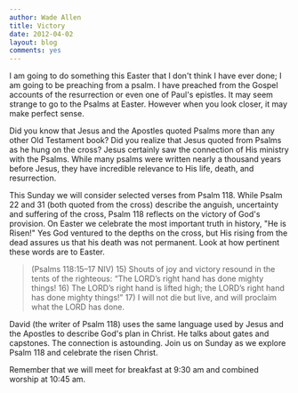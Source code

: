 ```yaml
---
author: Wade Allen
title: Victory
date: 2012-04-02
layout: blog
comments: yes
---
```


I am going to do something this Easter that I don't think I have ever done; I am going to be preaching from a psalm. I have preached from the Gospel accounts of the resurrection or even one of Paul's epistles. It may seem strange to go to the Psalms at Easter. However when you look closer, it may make perfect sense.

Did you know that Jesus and the Apostles quoted Psalms more than any other Old Testament book? Did you realize that Jesus quoted from Psalms as he hung on the cross? Jesus certainly saw the connection of His ministry with the Psalms. While many psalms were written nearly a thousand years before Jesus, they have incredible relevance to His life, death, and resurrection.

This Sunday we will consider selected verses from Psalm 118. While Psalm 22 and 31 (both quoted from the cross) describe the anguish, uncertainty and suffering of the cross, Psalm 118 reflects on the victory of God's provision. On Easter we celebrate the most important truth in history, "He is Risen!" Yes God ventured to the depths on the cross, but His rising from the dead assures us that his death was not permanent. Look at how pertinent these words are to Easter.

>(Psalms 118:15–17 NIV)  15) Shouts of joy and victory resound in the tents of the righteous: “The LORD’s right hand has done mighty things! 16) The LORD’s right hand is lifted high; the LORD’s right hand has done mighty things!” 17) I will not die but live, and will proclaim what the LORD has done.

David (the writer of Psalm 118) uses the same language used by Jesus and the Apostles to describe God's plan in Christ. He talks about gates and capstones. The connection is astounding. Join us on Sunday as we explore Psalm 118 and celebrate the risen Christ. 

Remember that we will meet for breakfast at 9:30 am and combined worship at 10:45 am.

